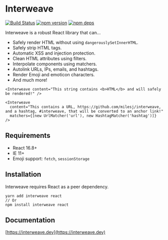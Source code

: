 # Interweave

[![Build Status](https://github.com/milesj/interweave/workflows/Build/badge.svg)](https://github.com/milesj/interweave/actions?query=branch%3Amaster)
[![npm version](https://badge.fury.io/js/interweave.svg)](https://www.npmjs.com/package/interweave)
[![npm deps](https://david-dm.org/milesj/interweave.svg?path=packages/core)](https://www.npmjs.com/package/interweave)

Interweave is a robust React library that can...

- Safely render HTML without using `dangerouslySetInnerHTML`.
- Safely strip HTML tags.
- Automatic XSS and injection protection.
- Clean HTML attributes using filters.
- Interpolate components using matchers.
- Autolink URLs, IPs, emails, and hashtags.
- Render Emoji and emoticon characters.
- And much more!

```tsx
<Interweave content="This string contains <b>HTML</b> and will safely be rendered!" />
```

```tsx
<Interweave
  content="This contains a URL, https://github.com/milesj/interweave, and a hashtag, #interweave, that will be converted to an anchor link!"
  matchers={[new UrlMatcher('url'), new HashtagMatcher('hashtag')]}
/>
```

## Requirements

- React 16.8+
- IE 11+
- Emoji support: `fetch`, `sessionStorage`

## Installation

Interweave requires React as a peer dependency.

```
yarn add interweave react
// Or
npm install interweave react
```

## Documentation

[https://interweave.dev](https://interweave.dev)
